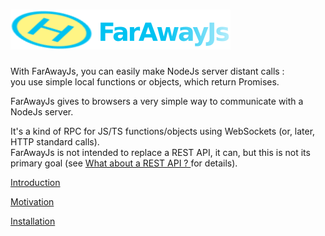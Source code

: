 # ![](/docs/FarAwayJs.png)

With FarAwayJs,  you can easily make NodeJs server distant calls :  
you use simple local functions or objects, which return Promises.

FarAwayJs gives to browsers a very simple way to communicate with a NodeJs server.

It's a kind of RPC for JS/TS functions/objects using WebSockets \(or, later, HTTP standard calls\).  
FarAwayJs is not intended to replace a REST API, it can, but this is not its primary goal \(see [What about a REST API ? ](/what-about-a-rest-api.md)for details\).

[Introduction](/introduction.md)

[Motivation](/docs/motivation.md "Motivation")

[Installation](/docs/installation.md)

